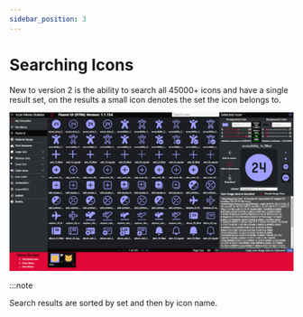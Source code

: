 ```yaml
---
sidebar_position: 3
---
```


# Searching Icons

New to version 2 is the ability to search all 45000+ icons and have a single result set, on the results a small icon denotes the set the icon belongs to.

![Search Icons](../assets/search-icons.gif)

:::note

Search results are sorted by set and then by icon name.
